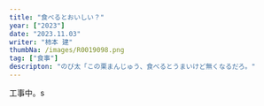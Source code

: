 ```yaml
---
title: "食べるとおいしい？"
year: ["2023"]
date: "2023.11.03"
writer: "柿本 建"
thumbNa: /images/R0019098.png
tag: ["食事"]
descripton: "のび太「この栗まんじゅう、食べるとうまいけど無くなるだろ。"
---
```

工事中。s

<!--
のび太「この栗まんじゅう、食べるとうまいけど無くなるだろ。食べないと無くならないけど、うまくないだろ。食べても無くならないようにできないかなあ・・・」 

 

これは漫画『ドラえもん』のバイバインの回でのび太が栗まんじゅうを食べるに際して発言です。 

 

みなさんはこのことばを聞いて（読んで）どう感じましたか？ 

 

まずのび太は「うまい」という表現を使っています。うまいとはしばしば味覚で言われる五味のどれにも相当しないと思われます。五味のひとつの「旨み」とはカツオやコンブ、シイタケ等から取れるアミノ酸と核酸のことを指すのではなく、栗まんじゅう全体のあじの評価について言っているものと思われます。 

-->